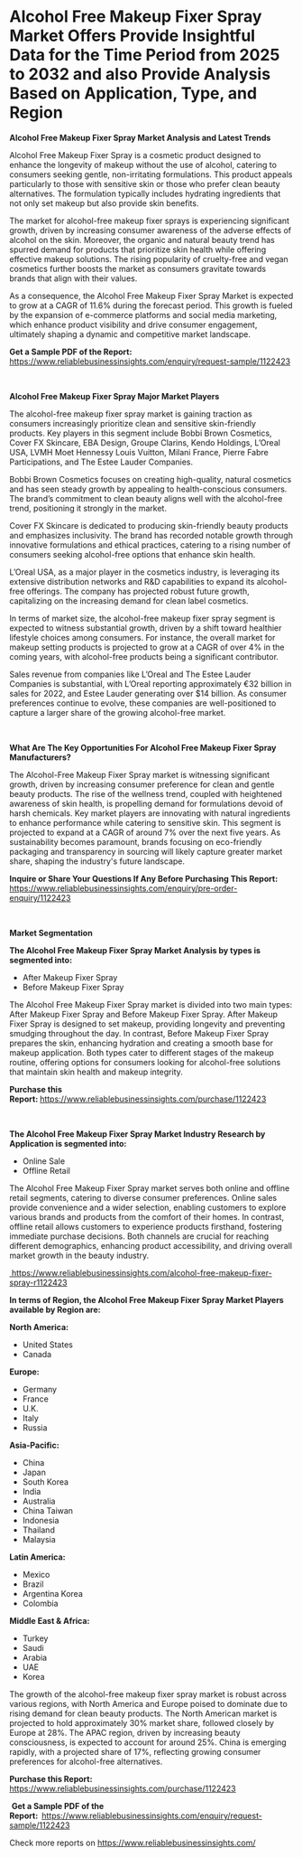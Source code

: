 <p><h1>Alcohol Free Makeup Fixer Spray Market Offers Provide Insightful Data for the Time Period from 2025 to 2032 and also Provide Analysis Based on Application, Type, and Region</h1></p><p><strong>Alcohol Free Makeup Fixer Spray Market Analysis and Latest Trends</strong></p>
<p><p>Alcohol Free Makeup Fixer Spray is a cosmetic product designed to enhance the longevity of makeup without the use of alcohol, catering to consumers seeking gentle, non-irritating formulations. This product appeals particularly to those with sensitive skin or those who prefer clean beauty alternatives. The formulation typically includes hydrating ingredients that not only set makeup but also provide skin benefits.</p><p>The market for alcohol-free makeup fixer sprays is experiencing significant growth, driven by increasing consumer awareness of the adverse effects of alcohol on the skin. Moreover, the organic and natural beauty trend has spurred demand for products that prioritize skin health while offering effective makeup solutions. The rising popularity of cruelty-free and vegan cosmetics further boosts the market as consumers gravitate towards brands that align with their values.</p><p>As a consequence, the Alcohol Free Makeup Fixer Spray Market is expected to grow at a CAGR of 11.6% during the forecast period. This growth is fueled by the expansion of e-commerce platforms and social media marketing, which enhance product visibility and drive consumer engagement, ultimately shaping a dynamic and competitive market landscape.</p></p>
<p><strong>Get a Sample PDF of the Report:&nbsp;</strong> <a href="https://www.reliablebusinessinsights.com/enquiry/request-sample/1122423?utm_campaign=2286&utm_medium=2&utm_source=Github&utm_content=ia&utm_term=10022025&utm_id=alcohol-free-makeup-fixer-spray">https://www.reliablebusinessinsights.com/enquiry/request-sample/1122423</a></p>
<p>&nbsp;</p>
<p><strong>Alcohol Free Makeup Fixer Spray Major Market Players</strong></p>
<p><p>The alcohol-free makeup fixer spray market is gaining traction as consumers increasingly prioritize clean and sensitive skin-friendly products. Key players in this segment include Bobbi Brown Cosmetics, Cover FX Skincare, EBA Design, Groupe Clarins, Kendo Holdings, L’Oreal USA, LVMH Moet Hennessy Louis Vuitton, Milani France, Pierre Fabre Participations, and The Estee Lauder Companies.</p><p>Bobbi Brown Cosmetics focuses on creating high-quality, natural cosmetics and has seen steady growth by appealing to health-conscious consumers. The brand’s commitment to clean beauty aligns well with the alcohol-free trend, positioning it strongly in the market.</p><p>Cover FX Skincare is dedicated to producing skin-friendly beauty products and emphasizes inclusivity. The brand has recorded notable growth through innovative formulations and ethical practices, catering to a rising number of consumers seeking alcohol-free options that enhance skin health.</p><p>L’Oreal USA, as a major player in the cosmetics industry, is leveraging its extensive distribution networks and R&D capabilities to expand its alcohol-free offerings. The company has projected robust future growth, capitalizing on the increasing demand for clean label cosmetics.</p><p>In terms of market size, the alcohol-free makeup fixer spray segment is expected to witness substantial growth, driven by a shift toward healthier lifestyle choices among consumers. For instance, the overall market for makeup setting products is projected to grow at a CAGR of over 4% in the coming years, with alcohol-free products being a significant contributor.</p><p>Sales revenue from companies like L’Oreal and The Estee Lauder Companies is substantial, with L’Oreal reporting approximately €32 billion in sales for 2022, and Estee Lauder generating over $14 billion. As consumer preferences continue to evolve, these companies are well-positioned to capture a larger share of the growing alcohol-free market.</p></p>
<p>&nbsp;</p>
<p><strong>What Are The Key Opportunities For Alcohol Free Makeup Fixer Spray Manufacturers?</strong></p>
<p><p>The Alcohol-Free Makeup Fixer Spray market is witnessing significant growth, driven by increasing consumer preference for clean and gentle beauty products. The rise of the wellness trend, coupled with heightened awareness of skin health, is propelling demand for formulations devoid of harsh chemicals. Key market players are innovating with natural ingredients to enhance performance while catering to sensitive skin. This segment is projected to expand at a CAGR of around 7% over the next five years. As sustainability becomes paramount, brands focusing on eco-friendly packaging and transparency in sourcing will likely capture greater market share, shaping the industry's future landscape.</p></p>
<p><strong>Inquire or Share Your Questions If Any Before Purchasing This Report:</strong> <a href="https://www.reliablebusinessinsights.com/enquiry/pre-order-enquiry/1122423?utm_campaign=2286&utm_medium=2&utm_source=Github&utm_content=ia&utm_term=10022025&utm_id=alcohol-free-makeup-fixer-spray">https://www.reliablebusinessinsights.com/enquiry/pre-order-enquiry/1122423</a></p>
<p>&nbsp;</p>
<p><strong>Market Segmentation</strong></p>
<p><strong>The Alcohol Free Makeup Fixer Spray Market Analysis by types is segmented into:</strong></p>
<p><ul><li>After Makeup Fixer Spray</li><li>Before Makeup Fixer Spray</li></ul></p>
<p><p>The Alcohol Free Makeup Fixer Spray market is divided into two main types: After Makeup Fixer Spray and Before Makeup Fixer Spray. After Makeup Fixer Spray is designed to set makeup, providing longevity and preventing smudging throughout the day. In contrast, Before Makeup Fixer Spray prepares the skin, enhancing hydration and creating a smooth base for makeup application. Both types cater to different stages of the makeup routine, offering options for consumers looking for alcohol-free solutions that maintain skin health and makeup integrity.</p></p>
<p><strong>Purchase this Report:&nbsp;</strong><a href="https://www.reliablebusinessinsights.com/purchase/1122423?utm_campaign=2286&utm_medium=2&utm_source=Github&utm_content=ia&utm_term=10022025&utm_id=alcohol-free-makeup-fixer-spray">https://www.reliablebusinessinsights.com/purchase/1122423</a></p>
<p>&nbsp;</p>
<p><strong>The Alcohol Free Makeup Fixer Spray Market Industry Research by Application is segmented into:</strong></p>
<p><ul><li>Online Sale</li><li>Offline Retail</li></ul></p>
<p><p>The Alcohol Free Makeup Fixer Spray market serves both online and offline retail segments, catering to diverse consumer preferences. Online sales provide convenience and a wider selection, enabling customers to explore various brands and products from the comfort of their homes. In contrast, offline retail allows customers to experience products firsthand, fostering immediate purchase decisions. Both channels are crucial for reaching different demographics, enhancing product accessibility, and driving overall market growth in the beauty industry.</p></p>
<p><a href="https://www.reliablebusinessinsights.com/alcohol-free-makeup-fixer-spray-r1122423?utm_campaign=2286&utm_medium=2&utm_source=Github&utm_content=ia&utm_term=10022025&utm_id=alcohol-free-makeup-fixer-spray">&nbsp;https://www.reliablebusinessinsights.com/alcohol-free-makeup-fixer-spray-r1122423</a></p>
<p><strong>In terms of Region, the Alcohol Free Makeup Fixer Spray Market Players available by Region are:</strong></p>
<p>
    <p> <strong> North America: </strong>
        <ul>
            <li>United States</li>
            <li>Canada</li>
        </ul>
        </p> 
    <p> <strong> Europe: </strong>
        <ul>
            <li>Germany</li>
            <li>France</li>
            <li>U.K.</li>
            <li>Italy</li>
            <li>Russia</li>
        </ul>
        </p> 
    <p> <strong> Asia-Pacific: </strong>
        <ul>
            <li>China</li>
            <li>Japan</li>
            <li>South Korea</li>
            <li>India</li>
            <li>Australia</li>
            <li>China Taiwan</li>
            <li>Indonesia</li>
            <li>Thailand</li>
            <li>Malaysia</li>
        </ul>
        </p> 
    <p> <strong> Latin America: </strong>
        <ul>
            <li>Mexico</li>
            <li>Brazil</li>
            <li>Argentina Korea</li>
            <li>Colombia</li>
        </ul>
        </p> 
    <p> <strong> Middle East & Africa: </strong>
        <ul>
            <li>Turkey</li>
            <li>Saudi</li>
            <li>Arabia</li>
            <li>UAE</li>
            <li>Korea</li>
        </ul>
    </p>
    </p>
<p><p>The growth of the alcohol-free makeup fixer spray market is robust across various regions, with North America and Europe poised to dominate due to rising demand for clean beauty products. The North American market is projected to hold approximately 30% market share, followed closely by Europe at 28%. The APAC region, driven by increasing beauty consciousness, is expected to account for around 25%. China is emerging rapidly, with a projected share of 17%, reflecting growing consumer preferences for alcohol-free alternatives.</p></p>
<p><strong>Purchase this Report: </strong><a href="https://www.reliablebusinessinsights.com/purchase/1122423?utm_campaign=2286&utm_medium=2&utm_source=Github&utm_content=ia&utm_term=10022025&utm_id=alcohol-free-makeup-fixer-spray">https://www.reliablebusinessinsights.com/purchase/1122423</a></p>
<p>&nbsp;<strong>Get a Sample PDF of the Report:&nbsp;&nbsp;</strong><a href="https://www.reliablebusinessinsights.com/enquiry/request-sample/1122423?utm_campaign=2286&utm_medium=2&utm_source=Github&utm_content=ia&utm_term=10022025&utm_id=alcohol-free-makeup-fixer-spray">https://www.reliablebusinessinsights.com/enquiry/request-sample/1122423</a></p>
<p><strong></strong></p>
<p>Check more reports on <a href="https://www.reliablebusinessinsights.com/?utm_campaign=2286&utm_medium=2&utm_source=Github&utm_content=ia&utm_term=10022025&utm_id=alcohol-free-makeup-fixer-spray">https://www.reliablebusinessinsights.com/</a></p>